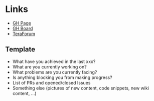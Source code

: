 # Links

* [GH Page](https://ar0ne.github.io/gsoc/)
* [GH Board](https://github.com/orgs/MovingBlocks/projects/12)
* [TeraForum](https://forum.terasology.org/threads/gsoc-2018-save-module-ux.2174/)

## Template

* What have you achieved in the last xxx?
* What are you currently working on?
* What problems are you currently facing?
* Is anything blocking you from making progress?
* List of PRs and opened/closed Issues
* Something else (pictures of new content, code snippets, new wiki content, …)